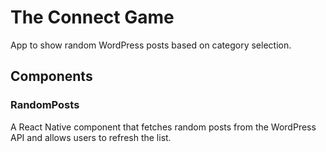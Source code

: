 # The Connect Game

App to show random WordPress posts based on category selection.

## Components

### RandomPosts
A React Native component that fetches random posts from the WordPress API and allows users to refresh the list.
